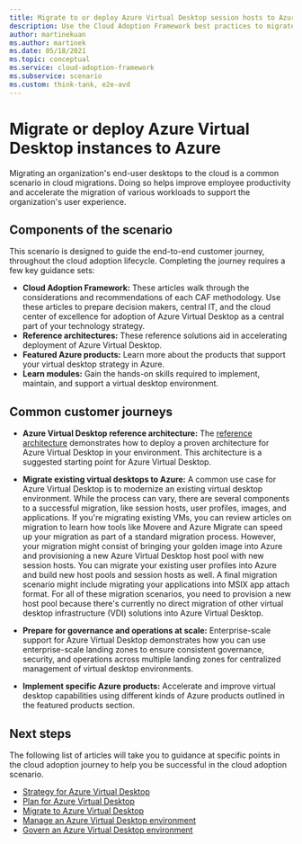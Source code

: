 ```yaml
---
title: Migrate to or deploy Azure Virtual Desktop session hosts to Azure
description: Use the Cloud Adoption Framework best practices to migrate or deploy Azure Virtual Desktop instances.
author: martinekuan
ms.author: martinek
ms.date: 05/18/2021
ms.topic: conceptual
ms.service: cloud-adoption-framework
ms.subservice: scenario
ms.custom: think-tank, e2e-avd
---
```


# Migrate or deploy Azure Virtual Desktop instances to Azure

Migrating an organization's end-user desktops to the cloud is a common scenario in cloud migrations. Doing so helps improve employee productivity and accelerate the migration of various workloads to support the organization's user experience.

## Components of the scenario

This scenario is designed to guide the end-to-end customer journey, throughout the cloud adoption lifecycle. Completing the journey requires a few key guidance sets:

- **Cloud Adoption Framework:** These articles walk through the considerations and recommendations of each CAF methodology. Use these articles to prepare decision makers, central IT, and the cloud center of excellence for adoption of Azure Virtual Desktop as a central part of your technology strategy.
- **Reference architectures:** These reference solutions aid in accelerating deployment of Azure Virtual Desktop.
- **Featured Azure products:** Learn more about the products that support your virtual desktop strategy in Azure.
- **Learn modules:** Gain the hands-on skills required to implement, maintain, and support a virtual desktop environment.

## Common customer journeys

- **Azure Virtual Desktop reference architecture:** The [reference architecture](./media/azure-virtual-desktop-architecture.png) demonstrates how to deploy a proven architecture for Azure Virtual Desktop in your environment. This architecture is a suggested starting point for Azure Virtual Desktop.

- **Migrate existing virtual desktops to Azure:** A common use case for Azure Virtual Desktop is to modernize an existing virtual desktop environment. While the process can vary, there are several components to a successful migration, like session hosts, user profiles, images, and applications. If you're migrating existing VMs, you can review  articles on migration to learn how tools like Movere and Azure Migrate can speed up your migration as part of a standard migration process. However, your migration might consist of bringing your golden image into Azure and provisioning a new Azure Virtual Desktop host pool with new session hosts. You can migrate your existing user profiles into Azure and build new host pools and session hosts as well. A final migration scenario might include migrating your applications into MSIX app attach format. For all of these migration scenarios, you need to provision a new host pool because there's currently no direct migration of other virtual desktop infrastructure (VDI) solutions into Azure Virtual Desktop.

- **Prepare for governance and operations at scale:** Enterprise-scale support for Azure Virtual Desktop demonstrates how you can use enterprise-scale landing zones to ensure consistent governance, security, and operations across multiple landing zones for centralized management of virtual desktop environments.

- **Implement specific Azure products:** Accelerate and improve virtual desktop capabilities using different kinds of Azure products outlined in the featured products section.

## Next steps

The following list of articles will take you to guidance at specific points in the cloud adoption journey to help you be successful in the cloud adoption scenario.

- [Strategy for Azure Virtual Desktop](./strategy.md)
- [Plan for Azure Virtual Desktop](./plan.md)
- [Migrate to Azure Virtual Desktop](./migrate-assess.md)
- [Manage an Azure Virtual Desktop environment](./manage.md)
- [Govern an Azure Virtual Desktop environment](./govern.md)

